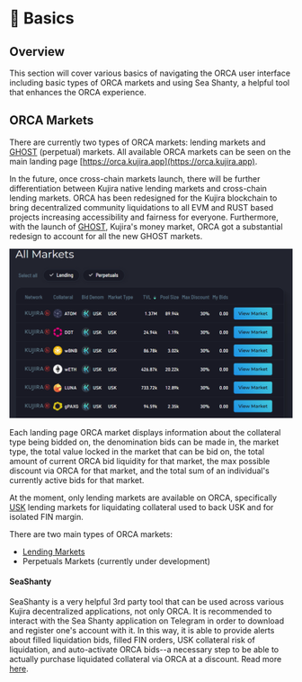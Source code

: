 # 🔢 Basics

## Overview

This section will cover various basics of navigating the ORCA user interface including basic types of ORCA markets and using Sea Shanty, a helpful tool that enhances the ORCA experience.

## ORCA Markets

There are currently two types of ORCA markets: lending markets and [GHOST](../../ghost-money-market.md) (perpetual) markets. All available ORCA markets can be seen on the main landing page [https://orca.kujira.app](https://orca.kujira.app).

In the future, once cross-chain markets launch, there will be further differentiation between Kujira native lending markets and cross-chain lending markets. ORCA has been redesigned for the Kujira blockchain to bring decentralized community liquidations to all EVM and RUST based projects increasing accessibility and fairness for everyone. Furthermore, with the launch of [GHOST](../../ghost-money-market.md), Kujira's money market, ORCA got a substantial redesign to account for all the new GHOST markets. &#x20;

&#x20;                                ![](<../../../.gitbook/assets/image (46) (1).png>)&#x20;

Each landing page ORCA market displays information about the collateral type being bidded on, the denomination bids can be made in, the market type, the total value locked in the market that can be bid on, the total amount of current ORCA bid liquidity for that market, the max possible discount via ORCA for that market, and the total sum of an individual's currently active bids for that market.

At the moment, only lending markets are available on ORCA, specifically [USK](../../usk-stablecoin.md) lending markets for liquidating collateral used to back USK and for isolated FIN margin.

There are two main types of ORCA markets:

* [Lending Markets](lending-markets/)
* Perpetuals Markets (currently under development)

#### SeaShanty

SeaShanty is a very helpful 3rd party tool that can be used across various Kujira decentralized applications, not only ORCA. It is recommended to interact with the Sea Shanty application on Telegram in order to download and register one's account with it. In this way, it is able to provide alerts about filled liquidation bids, filled FIN orders, USK collateral risk of liquidation, and auto-activate ORCA bids--a necessary step to be able to actually purchase liquidated collateral via ORCA at a discount. Read more [here](../../../governance/capybara-labs.md).

